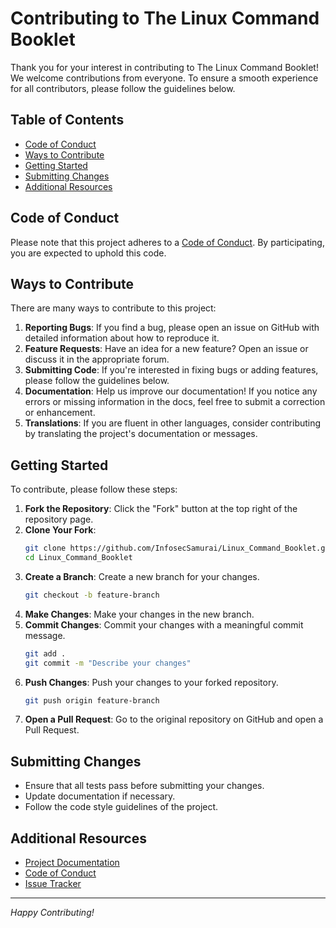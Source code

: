 
# Contributing to The Linux Command Booklet

Thank you for your interest in contributing to The Linux Command Booklet! We welcome contributions from everyone. To ensure a smooth experience for all contributors, please follow the guidelines below.

## Table of Contents

- [Code of Conduct](#code-of-conduct)
- [Ways to Contribute](#ways-to-contribute)
- [Getting Started](#getting-started)
- [Submitting Changes](#submitting-changes)
- [Additional Resources](#additional-resources)

## Code of Conduct

Please note that this project adheres to a [Code of Conduct](CODE_OF_CONDUCT.md). By participating, you are expected to uphold this code.

## Ways to Contribute

There are many ways to contribute to this project:

1. **Reporting Bugs**: If you find a bug, please open an issue on GitHub with detailed information about how to reproduce it.
2. **Feature Requests**: Have an idea for a new feature? Open an issue or discuss it in the appropriate forum.
3. **Submitting Code**: If you're interested in fixing bugs or adding features, please follow the guidelines below.
4. **Documentation**: Help us improve our documentation! If you notice any errors or missing information in the docs, feel free to submit a correction or enhancement.
5. **Translations**: If you are fluent in other languages, consider contributing by translating the project's documentation or messages.

## Getting Started

To contribute, please follow these steps:

1. **Fork the Repository**: Click the "Fork" button at the top right of the repository page.
2. **Clone Your Fork**:
   ```bash
   git clone https://github.com/InfosecSamurai/Linux_Command_Booklet.git
   cd Linux_Command_Booklet
   ```
3. **Create a Branch**: Create a new branch for your changes.
   ```bash
   git checkout -b feature-branch
   ```
4. **Make Changes**: Make your changes in the new branch.
5. **Commit Changes**: Commit your changes with a meaningful commit message.
   ```bash
   git add .
   git commit -m "Describe your changes"
   ```
6. **Push Changes**: Push your changes to your forked repository.
   ```bash
   git push origin feature-branch
   ```
7. **Open a Pull Request**: Go to the original repository on GitHub and open a Pull Request.

## Submitting Changes

- Ensure that all tests pass before submitting your changes.
- Update documentation if necessary.
- Follow the code style guidelines of the project.

## Additional Resources

- [Project Documentation](link-to-docs)
- [Code of Conduct](CODE_OF_CONDUCT.md)
- [Issue Tracker](link-to-issues)

---

*Happy Contributing!*
```
